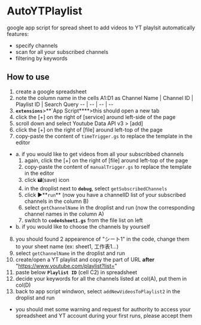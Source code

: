 # AutoYTPlaylist
google app script for spread sheet to add videos to YT playlsit automatically
features:
* specify channels
* scan for all your subscribed channels
* filtering by keywords

## How to use
1. create a google spreadsheet
2. note the column name in the cells A1:D1 as
    Channel Name | Channel ID | Playlist ID | Search Query
    -- | -- | -- | --
3. **`extensions`**>**`App Script****>this should open a new tab
4. click the [+] on the right of [service] around left-side of the page
5. scroll down and select Youtube Data API v3 > [add]
6. click the [+] on the right of [file] around left-top of the page
7. copy-paste the content of `timeTrigger.gs` to replace the template in the editor
- a. if you would like to get videos from all your subscribbed channels
  1. again, click the [+] on the right of [file] around left-top of the page
  2. copy-paste the content of `manualTrigger.gs` to replace the template in the editor
  3. click 🖬(save) icon 
  4. in the droplist next to **`debug`**, select `getSubscribedChannels`
  5. click ▶️**`run`** (now you have a channelID list of your subscribed channels in the column B)
  6. select `getChannelName` in the droplist and run (now the corresponding channel names in the column A)
  7. switch to **`code4sheet1.gs`** from the file list on left
- b. if you would like to choose the channels by yourself

8. you should found 2 appearence of "シート1" in the code, change them to your sheet name (ex: sheet1, 工作表1...)
9. select `getChannelName` in the droplist and run
10. create/open a YT playlist and copy the part of URL **after** "https://www.youtube.com/playlist?list="
11. paste below **`Playlist ID`** (cell C2) in spreadsheet
12. decide your keywords for all the channels listed at col(A), put them in col(D)
13. back to app script windwon, select `addNewVideosToPlaylist2` in the droplist and run

* you should met some warning and request for authority to access your spreadsheet and YT account during your first runs, please accept them 
